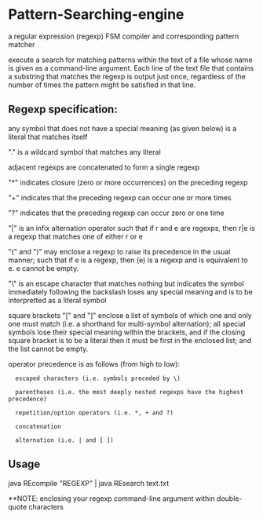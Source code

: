 # Pattern-Searching-engine
a regular expression (regexp) FSM compiler and corresponding pattern matcher 

 execute a search for matching patterns within the text of a file whose name is given as a command-line argument. Each line of the text file that contains a substring that matches the regexp is output just once, regardless of the number of times the pattern might be satisfied in that line. 
 
## Regexp specification:

any symbol that does not have a special meaning (as given below) is a literal that matches itself

"." is a wildcard symbol that matches any literal

adjacent regexps are concatenated to form a single regexp

"*" indicates closure (zero or more occurrences) on the preceding regexp

"+" indicates that the preceding regexp can occur one or more times

"?" indicates that the preceding regexp can occur zero or one time

"|" is an infix alternation operator such that if r and e are regexps, then r|e is a regexp that matches one of either r or e

"(" and ")" may enclose a regexp to raise its precedence in the usual manner; such that if e is a regexp, then (e) is a regexp and is equivalent to e. e cannot be empty.

"\\" is an escape character that matches nothing but indicates the symbol immediately following the backslash loses any special meaning and is to be interpretted as a literal symbol

square brackets "[" and "]" enclose a list of symbols of which one and only one must match (i.e. a shorthand for multi-symbol alternation); all special symbols lose their special meaning within the brackets, and if the closing square bracket is to be a literal then it must be first in the enclosed list; and the list cannot be empty.

operator precedence is as follows (from high to low):

      escaped characters (i.e. symbols preceded by \)
      
      parentheses (i.e. the most deeply nested regexps have the highest precedence)
      
      repetition/option operators (i.e. *, + and ?)
      
      concatenation
      
      alternation (i.e. | and [ ])
      
## Usage
java REcompile "REGEXP" | java REsearch text.txt

**NOTE: enclosing your regexp command-line argument within double-quote characters
